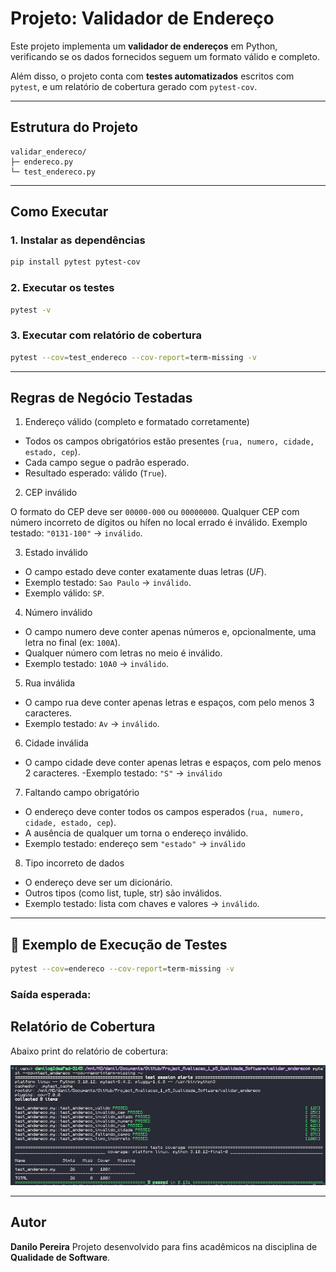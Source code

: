 # Projeto: Validador de Endereço

Este projeto implementa um **validador de endereços** em Python, verificando se os dados fornecidos seguem um formato válido e completo.

Além disso, o projeto conta com **testes automatizados** escritos com `pytest`, e um relatório de cobertura gerado com `pytest-cov`.

---

## Estrutura do Projeto

```
validar_endereco/
├─ endereco.py
└─ test_endereco.py

```

---

## Como Executar

### 1. Instalar as dependências

```bash
pip install pytest pytest-cov
```

### 2. Executar os testes

```bash
pytest -v
```

### 3. Executar com relatório de cobertura

```bash
pytest --cov=test_endereco --cov-report=term-missing -v
```

---

## Regras de Negócio Testadas

1. Endereço válido (completo e formatado corretamente)

  - Todos os campos obrigatórios estão presentes (`rua, numero, cidade, estado, cep`).
  - Cada campo segue o padrão esperado.
  - Resultado esperado: válido (`True`).

2. CEP inválido

O formato do CEP deve ser `00000-000` ou `00000000`.
Qualquer CEP com número incorreto de dígitos ou hífen no local errado é inválido.
Exemplo testado: `"0131-100"` → `inválido`.

3. Estado inválido

  - O campo estado deve conter exatamente duas letras (*UF*).
  - Exemplo testado: `Sao Paulo` → `inválido`.
  - Exemplo válido: `SP`.

4. Número inválido

  - O campo numero deve conter apenas números e, opcionalmente, uma letra no final (ex: `100A`).
  - Qualquer número com letras no meio é inválido.
  - Exemplo testado: `10A0` → `inválido`.

5. Rua inválida

  - O campo rua deve conter apenas letras e espaços, com pelo menos 3 caracteres.
  - Exemplo testado: `Av` → `inválido`.

6. Cidade inválida

  - O campo cidade deve conter apenas letras e espaços, com pelo menos 2 caracteres.
  -Exemplo testado: `"S"` → `inválido`

7. Faltando campo obrigatório

  - O endereço deve conter todos os campos esperados (`rua, numero, cidade, estado, cep`).
  - A ausência de qualquer um torna o endereço inválido.
  - Exemplo testado: endereço sem `"estado"` → `inválido`

8. Tipo incorreto de dados

  - O endereço deve ser um dicionário.
  - Outros tipos (como list, tuple, str) são inválidos.
  - Exemplo testado: lista com chaves e valores → `inválido`.

---

## 🧪 Exemplo de Execução de Testes

```bash
pytest --cov=endereco --cov-report=term-missing -v
```

### Saída esperada:

## Relatório de Cobertura

Abaixo print do relatório de cobertura:

![Print Teste Coverage](./img/image_coverage.png)

---

## Autor

**Danilo Pereira**
Projeto desenvolvido para fins acadêmicos na disciplina de **Qualidade de Software**.
